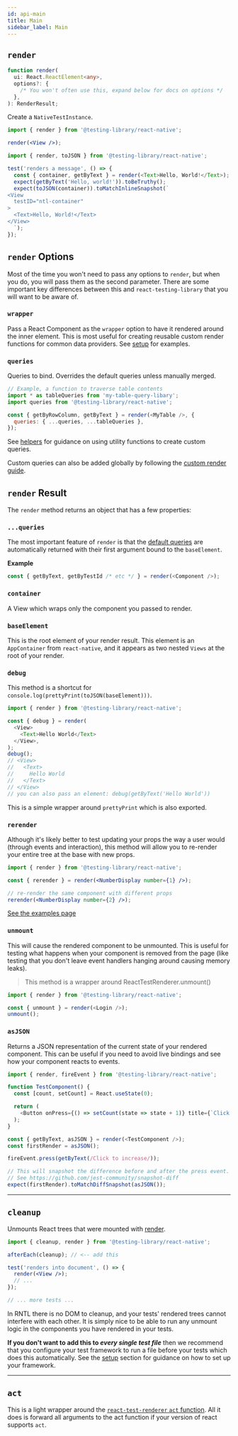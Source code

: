 ```yaml
---
id: api-main
title: Main
sidebar_label: Main
---
```


## `render`

```typescript
function render(
  ui: React.ReactElement<any>,
  options?: {
    /* You won't often use this, expand below for docs on options */
  },
): RenderResult;
```

Create a `NativeTestInstance`.

```jsx
import { render } from '@testing-library/react-native';

render(<View />);
```

```javascript
import { render, toJSON } from '@testing-library/react-native';

test('renders a message', () => {
  const { container, getByText } = render(<Text>Hello, World!</Text>);
  expect(getByText('Hello, world!')).toBeTruthy();
  expect(toJSON(container)).toMatchInlineSnapshot(`
<View
  testID="ntl-container"
>
  <Text>Hello, World!</Text>
</View>
  `);
});
```

## `render` Options

Most of the time you won't need to pass any options to `render`, but when you do, you will pass them
as the second parameter. There are some important key differences between this and
`react-testing-library` that you will want to be aware of.

### `wrapper`

Pass a React Component as the `wrapper` option to have it rendered around the inner element. This is
most useful for creating reusable custom render functions for common data providers. See
[setup](setup.md#custom-render) for examples.

### `queries`

Queries to bind. Overrides the default queries unless manually merged.

```js
// Example, a function to traverse table contents
import * as tableQueries from 'my-table-query-libary';
import queries from '@testing-library/react-native';

const { getByRowColumn, getByText } = render(<MyTable />, {
  queries: { ...queries, ...tableQueries },
});
```

See [helpers](api-helpers.md) for guidance on using utility functions to create custom queries.

Custom queries can also be added globally by following the
[custom render guide](setup.md#custom-render).

## `render` Result

The `render` method returns an object that has a few properties:

### `...queries`

The most important feature of `render` is that the [default queries](api-queries.md) are
automatically returned with their first argument bound to the `baseElement`.

**Example**

```javascript
const { getByText, getByTestId /* etc */ } = render(<Component />);
```

### `container`

A View which wraps only the component you passed to render.

### `baseElement`

This is the root element of your render result. This element is an `AppContainer` from
`react-native`, and it appears as two nested `Views` at the root of your render.

### `debug`

This method is a shortcut for `console.log(prettyPrint(toJSON(baseElement)))`.

```javascript
import { render } from '@testing-library/react-native';

const { debug } = render(
  <View>
    <Text>Hello World</Text>
  </View>,
);
debug();
// <View>
//   <Text>
//     Hello World
//   </Text>
// </View>
// you can also pass an element: debug(getByText('Hello World'))
```

This is a simple wrapper around `prettyPrint` which is also exported.

### `rerender`

Although it's likely better to test updating your props the way a user would (through events and
interaction), this method will allow you to re-render your entire tree at the base with new props.

```jsx
import { render } from '@testing-library/react-native';

const { rerender } = render(<NumberDisplay number={1} />);

// re-render the same component with different props
rerender(<NumberDisplay number={2} />);
```

[See the examples page](example-update-props.md)

### `unmount`

This will cause the rendered component to be unmounted. This is useful for testing what happens when
your component is removed from the page (like testing that you don't leave event handlers hanging
around causing memory leaks).

> This method is a wrapper around ReactTestRenderer.unmount()

```javascript
import { render } from '@testing-library/react-native';

const { unmount } = render(<Login />);
unmount();
```

### `asJSON`

Returns a JSON representation of the current state of your rendered component. This can be useful if
you need to avoid live bindings and see how your component reacts to events.

```javascript
import { render, fireEvent } from '@testing-library/react-native';

function TestComponent() {
  const [count, setCount] = React.useState(0);

  return (
    <Button onPress={() => setCount(state => state + 1)} title={`Click to increase: ${count}`} />
  );
}

const { getByText, asJSON } = render(<TestComponent />);
const firstRender = asJSON();

fireEvent.press(getByText(/Click to increase/));

// This will snapshot the difference before and after the press event.
// See https://github.com/jest-community/snapshot-diff
expect(firstRender).toMatchDiffSnapshot(asJSON());
```

---

## `cleanup`

Unmounts React trees that were mounted with [render](#render).

```jsx
import { cleanup, render } from '@testing-library/react-native';

afterEach(cleanup); // <-- add this

test('renders into document', () => {
  render(<View />);
  // ...
});

// ... more tests ...
```

In RNTL there is no DOM to cleanup, and your tests' rendered trees cannot
interfere with each other. It is simply nice to be able to run any unmount logic in the components
you have rendered in your tests.

**If you don't want to add this to _every single test file_** then we recommend that you configure
your test framework to run a file before your tests which does this automatically. See the
[setup](./setup) section for guidance on how to set up your framework.

---

## `act`

This is a light wrapper around the
[`react-test-renderer` `act` function](https://reactjs.org/docs/test-renderer.html). All it does is
forward all arguments to the act function if your version of react supports `act`.
